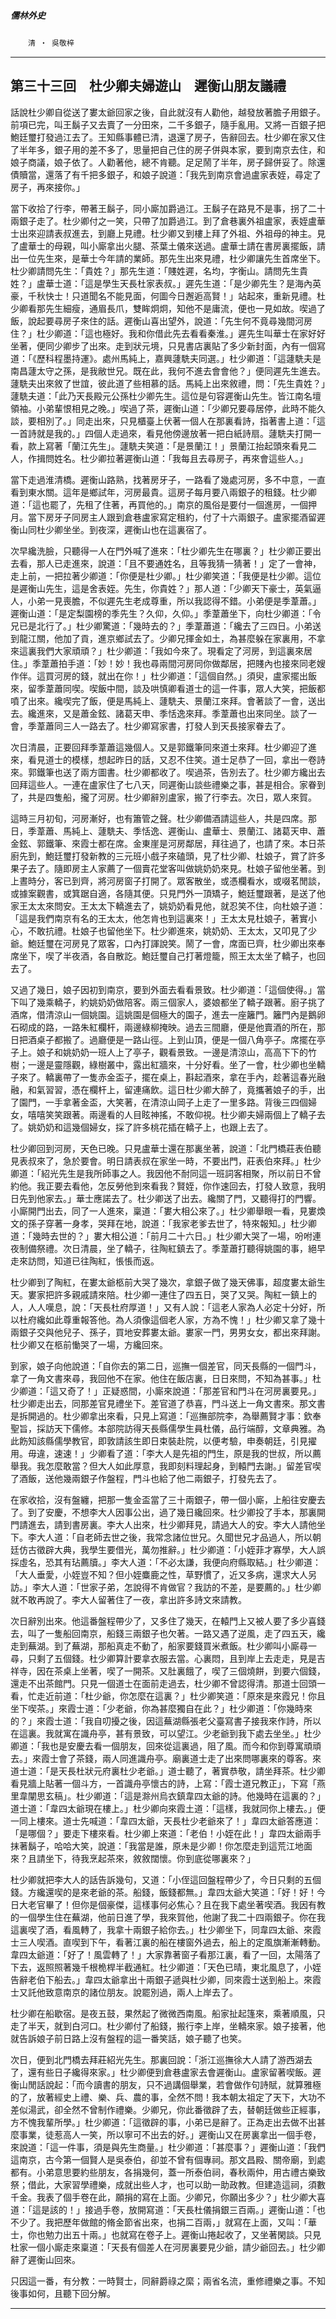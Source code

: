 

##### 儒林外史
　　`清 ‧ 吳敬梓`

* * *

## 第三十三回　杜少卿夫婦遊山　遲衡山朋友議禮

話說杜少卿自從送了婁太爺回家之後，自此就沒有人勸他，越發放著膽子用銀子。前項已完，叫王鬍子又去賣了一分田來，二千多銀子，隨手亂用。又將一百銀子把鮑廷璽打發過江去了。王知縣事體已清，退還了房子，告辭回去。杜少卿在家又住了半年多，銀子用的差不多了，思量把自己住的房子併與本家，要到南京去住，和娘子商議，娘子依了。人勸著他，總不肯聽。足足鬧了半年，房子歸併妥了。除還債贖當，還落了有千把多銀子，和娘子說道：「我先到南京會過盧家表姪，尋定了房子，再來接你。」

當下收拾了行李，帶著王鬍子，同小廝加爵過江。王鬍子在路見不是事，拐了二十兩銀子走了。杜少卿付之一笑，只帶了加爵過江。到了倉巷裏外祖盧家，表姪盧華士出來迎請表叔進去，到廳上見禮。杜少卿又到樓上拜了外祖、外祖母的神主。見了盧華士的母親，叫小廝拿出火腿、茶葉土儀來送過。盧華士請在書房裏擺飯，請出一位先生來，是華士今年請的業師。那先生出來見禮，杜少卿讓先生首席坐下。杜少卿請問先生：「貴姓？」那先生道：「賤姓遲，名均，字衡山。請問先生貴姓？」盧華士道：「這是學生天長杜家表叔。」遲先生道：「是少卿先生？是海內英豪，千秋快士！只道聞名不能見面，何圖今日邂逅高賢！」站起來，重新見禮。杜少卿看那先生細瘦，通眉長爪，雙眸炯炯，知他不是庸流，便也一見如故。喫過了飯，說起要尋房子來住的話。遲衡山喜出望外，說道：「先生何不竟尋幾間河房住？」杜少卿道：「這也極好。我和你借此先去看看秦淮。」遲先生叫華士在家好好坐著，便同少卿步了出來。走到狀元境，只見書店裏貼了多少新封面，內有一個寫道：「《歷科程墨持運》。處州馬純上，嘉興蘧駪夫同選。」杜少卿道：「這蘧駪夫是南昌蘧太守之孫，是我敝世兄。既在此，我何不進去會會他？」便同遲先生進去。蘧駪夫出來敘了世誼，彼此道了些相慕的話。馬純上出來敘禮，問：「先生貴姓？」蘧駪夫道：「此乃天長殿元公孫杜少卿先生。這位是句容遲衡山先生。皆江南名壇領袖。小弟輩恨相見之晚。」喫過了茶，遲衡山道：「少卿兄要尋居停，此時不能久談，要相別了。」同走出來，只見櫃臺上伏著一個人在那裏看詩，指著書上道：「這一首詩就是我的。」四個人走過來，看見他傍邊放著一把白紙詩扇。蘧駪夫打開一看，款上寫著「蘭江先生」。蘧駪夫笑道：「是景蘭江！」景蘭江抬起頭來看見二人，作揖問姓名。杜少卿拉著遲衡山道：「我每且去尋房子，再來會這些人。」

當下走過淮清橋。遲衡山路熟，找著房牙子，一路看了幾處河房，多不中意，一直看到東水關。這年是鄉試年，河房最貴。這房子每月要八兩銀子的租錢。杜少卿道：「這也罷了，先租了住著，再買他的。」南京的風俗是要付一個進房，一個押月。當下房牙子同房主人跟到倉巷盧家寫定租約，付了十六兩銀子。盧家擺酒留遲衡山同杜少卿坐坐。到夜深，遲衡山也在這裏宿了。

次早纔洗臉，只聽得一人在門外喊了進來：「杜少卿先生在哪裏？」杜少卿正要出去看，那人已走進來，說道：「且不要通姓名，且等我猜一猜著！」定了一會神，走上前，一把拉著少卿道：「你便是杜少卿。」杜少卿笑道：「我便是杜少卿。這位是遲衡山先生，這是舍表姪。先生，你貴姓？」那人道：「少卿天下豪士，英氣逼人，小弟一見喪膽，不似遲先生老成尊重，所以我認得不錯。小弟便是季葦蕭。」遲衡山道：「是定梨園榜的季先生？久仰，久仰。」季葦蕭坐下，向杜少卿道：「令兄已是北行了。」杜少卿驚道：「幾時去的？」季葦蕭道：「纔去了三四日。小弟送到龍江關，他加了貢，進京鄉試去了。少卿兄揮金如土，為甚麼躲在家裏用，不拿來這裏我們大家頑頑？」杜少卿道：「我如今來了。現看定了河房，到這裏來居住。」季葦蕭拍手道：「妙！妙！我也尋兩間河房同你做鄰居，把賤內也接來同老嫂作伴。這買河房的錢，就出在你！」杜少卿道：「這個自然。」須臾，盧家擺出飯來，留季葦蕭同喫。喫飯中間，談及哄慎卿看道士的這一件事，眾人大笑，把飯都噴了出來。纔喫完了飯，便是馬純上、蘧駪夫、景蘭江來拜。會著談了一會，送出去。纔進來，又是蕭金鉉、諸葛天申、季恬逸來拜。季葦蕭也出來同坐。談了一會，季葦蕭同三人一路去了。杜少卿寫家書，打發人到天長接家眷去了。

次日清晨，正要回拜季葦蕭這幾個人。又是郭鐵筆同來道士來拜。杜少卿迎了進來，看見道士的模樣，想起昨日的話，又忍不住笑。道士足恭了一回，拿出一卷詩來。郭鐵筆也送了兩方圖書。杜少卿都收了。喫過茶，告別去了。杜少卿方纔出去回拜這些人。一連在盧家住了七八天，同遲衡山談些禮樂之事，甚是相合。家眷到了，共是四隻船，攏了河房。杜少卿辭別盧家，搬了行李去。次日，眾人來賀。

這時三月初旬，河房漸好，也有簫管之聲。杜少卿備酒請這些人，共是四席。那日，季葦蕭、馬純上、蘧駪夫、季恬逸、遲衡山、盧華士、景蘭江、諸葛天申、蕭金鉉、郭鐵筆、來霞士都在席。金東崖是河房鄰居，拜往過了，也請了來。本日茶廚先到，鮑廷璽打發新教的三元班小戲子來磕頭，見了杜少卿、杜娘子，賞了許多果子去了。隨即房主人家薦了一個賣花堂客叫做姚奶奶來見。杜娘子留他坐著。到上晝時分，客已到齊，將河房窗子打開了。眾客散坐，或憑欄看水，或啜茗閒談，或據案觀書，或箕踞自適，各隨其便。只見門外一頂矯子，鮑廷璽跟著，是送了他家王太太來問安。王太太下轎進去了，姚奶奶看見他，就忍笑不住，向杜娘子道：「這是我們南京有名的王太太，他怎肯也到這裏來！」王太太見杜娘子，著實小心，不敢抗禮。杜娘子也留他坐下。杜少卿進來，姚奶奶、王太太，又叩見了少爺。鮑廷璽在河房見了眾客，口內打諢說笑。鬧了一會，席面已齊，杜少卿出來奉席坐下，喫了半夜酒，各自散訖。鮑廷璽自己打著燈籠，照王太太坐了轎子，也回去了。

又過了幾日，娘子因初到南京，要到外面去看看景致。杜少卿道：「這個使得。」當下叫了幾乘轎子，約姚奶奶做陪客。兩三個家人，婆娘都坐了轎子跟著。廚子挑了酒席，借清涼山一個姚園。這姚園是個極大的園子，進去一座籬門。籬門內是鵝卵石砌成的路，一路朱紅欄杆，兩邊綠柳掩映。過去三間廳，便是他賣酒的所在，那日把酒桌子都搬了。過廳便是一路山徑。上到山頂，便是一個八角亭子。席擺在亭子上。娘子和姚奶奶一班人上了亭子，觀看景致。一邊是清涼山，高高下下的竹樹；一邊是靈隱觀，綠樹叢中，露出紅牆來，十分好看。坐了一會，杜少卿也坐轎子來了。轎裏帶了一隻赤金盃子，擺在桌上，斟起酒來，拿在手內，趁著這春光融融，和氣習習，憑在欄杆上，留連痛飲。這日杜少卿大醉了，竟攜著娘子的手，出了園門，一手拿著金盃，大笑著，在清涼山岡子上走了一里多路。背後三四個婦女，嘻嘻笑笑跟著。兩邊看的人目眩神搖，不敢仰視。杜少卿夫婦兩個上了轎子去了。姚奶奶和這幾個婦女，採了許多桃花插在轎子上，也跟上去了。

杜少卿回到河房，天色已晚。只見盧華士還在那裏坐著，說道：「北門橋莊表伯聽見表叔來了，急於要會。明日請表叔在家坐一時，不要出門，莊表伯來拜。」杜少卿道：「紹光先生是我所師事之人。我因他不耐同這一班詞客相聚，所以前日不曾約他。我正要去看他，怎反勞他到來看我？賢姪，你作速回去，打發人致意，我明日先到他家去。」華士應諾去了。杜少卿送了出去。纔關了門，又聽得打的門響。小廝開門出去，同了一人進來，稟道：「婁大相公來了。」杜少卿舉眼一看，見婁煥文的孫子穿著一身孝，哭拜在地，說道：「我家老爹去世了，特來報知。」杜少卿道：「幾時去世的？」婁大相公道：「前月二十六日。」杜少卿大哭了一場，吩咐連夜制備祭禮。次日清晨，坐了轎子，往陶紅鎮去了。季葦蕭打聽得姚園的事，絕早走來訪問，知道已往陶紅，悵悵而返。

杜少卿到了陶紅，在婁太爺柩前大哭了幾次，拿銀子做了幾天佛事，超度婁太爺生天。婁家把許多親戚請來陪。杜少卿一連住了四五日，哭了又哭。陶紅一鎮上的人，人人嘆息，說：「天長杜府厚道！」又有人說：「這老人家為人必定十分好，所以杜府纔如此尊重報答他。為人須像這個老人家，方為不愧！」杜少卿又拿了幾十兩銀子交與他兒子、孫子，買地安葬婁太爺。婁家一門，男男女女，都出來拜謝。杜少卿又在柩前慟哭了一場，方纔回來。

到家，娘子向他說道：「自你去的第二日，巡撫一個差官，同天長縣的一個門斗，拿了一角文書來尋，我回他不在家。他住在飯店裏，日日來問，不知為甚事。」杜少卿道：「這又奇了！」正疑惑間，小廝來說道：「那差官和門斗在河房裏要見。」杜少卿走出去，同那差官見禮坐下。差官道了恭喜，門斗送上一角文書來。那文書是拆開過的。杜少卿拿出來看，只見上寫道：「巡撫部院李，為舉薦賢才事：欽奉聖旨，採訪天下儒修。本部院訪得天長縣儒學生員杜儀，品行端醇，文章典雅。為此飭知該縣儒學教官，即敦請該生即日束裝赴院，以便考驗，申奏朝廷，引見擢用。毋違，速速！」少卿看了道：「李大人是先祖的門生，原是我的世叔，所以薦舉我。我怎麼敢當？但大人如此厚意，我即刻料理起身，到轅門去謝。」留差官喫了酒飯，送他幾兩銀子作盤程，門斗也給了他二兩銀子，打發先去了。

在家收拾，沒有盤纏，把那一隻金盃當了三十兩銀子，帶一個小廝，上船往安慶去了。到了安慶，不想李大人因事公出，過了幾日纔回來。杜少卿投了手本，那裏開門請進去，請到書房裏。李大人出來，杜少卿拜見，請過大人的安。李大人請他坐下。李大人道：「自老師去世之後，我常念諸位世兄。久聞世兄才品過人，所以朝廷仿古徵辟大典，我學生要借光，萬勿推辭。」杜少卿道：「小姪菲才寡學，大人誤採虛名，恐其有玷薦牘。」李大人道：「不必太謙，我便向府縣取結。」杜少卿道：「大人垂愛，小姪豈不知？但小姪麋鹿之性，草野慣了，近又多病，還求大人另訪。」李大人道：「世家子弟，怎說得不肯做官？我訪的不差，是要薦的。」杜少卿就不敢再說了。李大人留著住了一夜，拿出許多詩文來請教。

次日辭別出來。他這番盤程帶少了，又多住了幾天，在轅門上又被人要了多少喜錢去，叫了一隻船回南京，船錢三兩銀子也欠著。一路又遇了逆風，走了四五天，纔走到蕪湖。到了蕪湖，那船真走不動了，船家要錢買米煮飯。杜少卿叫小廝尋一尋，只剩了五個錢。杜少卿算計要拿衣服去當。心裏悶，且到岸上去走走，見是吉祥寺，因在茶桌上坐著，喫了一開茶。又肚裏餓了，喫了三個燒餅，到要六個錢，還走不出茶館門。只見一個道士在面前走過去，杜少卿不曾認得清。那道士回頭一看，忙走近前道：「杜少爺，你怎麼在這裏？」杜少卿笑道：「原來是來霞兄！你且坐下喫茶。」來霞士道：「少老爺，你為甚麼獨自在此？」杜少卿道：「你幾時來的？」來霞士道：「我自叨擾之後，因這蕪湖縣張老父臺寫書子接我來作詩，所以在這裏。我就寓在識舟亭，甚有景致，可以望江。少老爺到我下處去坐坐。」杜少卿道：「我也是安慶去看一個朋友，回來從這裏過，阻了風。而今和你到尊寓頑頑去。」來霞士會了茶錢，兩人同進識舟亭。廟裏道士走了出來問哪裏來的尊客。來道士道：「是天長杜狀元府裏杜少老爺。」道士聽了，著實恭敬，請坐拜茶。杜少卿看見牆上貼著一個斗方，一首識舟亭懷古的詩，上寫：「霞士道兄教正」，下寫「燕里韋闡思玄稿」。杜少卿道：「這是滁州烏衣鎮韋四太爺的詩。他幾時在這裏的？」道士道：「韋四太爺現在樓上。」杜少卿向來霞土道：「這樣，我就同你上樓去。」便一同上樓來。道士先喊道：「韋四太爺，天長杜少老爺來了！」韋四太爺答應道：「是哪個？」要走下樓來看。杜少卿上來道：「老伯！小姪在此！」韋四太爺兩手抹著鬍子，哈哈大笑，說道：「我當是誰，原未是少卿！你怎麼走到這荒江地面來？且請坐下，待我烹起茶來，敘敘闊懷。你到底從哪裏來？」

杜少卿就把李大人的話告訴幾句，又道：「小侄這回盤程帶少了，今日只剩的五個錢。方纔還喫的是來老爺的茶。船錢，飯錢都無。」韋四太爺大笑道：「好！好！今日大老官畢了！但你是個豪傑，這樣事何必焦心？且在我下處坐著喫酒。我因有教的一個學生住在蕪湖，他前日進了學，我來賀他，他謝了我二十四兩銀子。你在我這裏喫了酒，看風轉了，我拿十兩銀子給你去。」杜少卿坐下，同韋四太爺、來霞士三人喫酒。直喫到下午，看著江裏的船在樓窗外過去，船上的定風旗漸漸轉動。韋四太爺道：「好了！風雲轉了！」大家靠著窗子看那江裏，看了一回，太陽落了下去，返照照著幾千根桅桿半截通紅。杜少卿道：「天色已晴，東北風息了，小姪告辭老伯下船去。」韋四太爺拿出十兩銀子遞與杜少卿，同來霞士送到船上。來霞士又託他致意南京的諸位朋友。說罷別過，兩人上岸去了。

杜少卿在船歇宿。是夜五鼓，果然起了微微西南風。船家扯起篷來，乘著順風，只走了半天，就到白河口。杜少卿付了船錢，搬行李上岸，坐轎來家。娘子接著，他就告訴娘子前日路上沒有盤程的這一番笑話，娘子聽了也笑。

次日，便到北門橋去拜莊紹光先生。那裏回說：「浙江巡撫徐大人請了游西湖去了，還有些日子纔得來家。」杜少卿便到倉巷盧家去會遲衡山。盧家留著喫飯。遲衡山閒話說起：「而今讀書的朋友，只不過講個舉業，若會做作句詩賦，就算雅極的了，放著經史上禮、樂、兵、農的事，全然不問！我本朝太祖定了天下，大功不差似湯武，卻全然不曾制作禮樂。少卿兄，你此番徵辟了去，替朝廷做些正經事，方不愧我輩所學。」杜少卿道：「這徵辟的事，小弟已是辭了。正為走出去做不出甚麼事業，徒惹高人一笑，所以寧可不出去的好。」遲衡山又在房裏拿出一個手卷，來說道：「這一件事，須是與先生商量。」杜少卿道：「甚麼事？」遲衡山道：「我們這南京，古今第一個賢人是吳泰伯，卻並不曾有個專祠。那文昌殿、關帝廟，到處都有。小弟意思要約些朋友，各捐幾何，蓋一所泰伯祠，春秋兩仲，用古禮古樂致祭；借此，大家習學禮樂，成就出些人才，也可以助一助政教。但建造這祠，須數千金。我表了個手卷在此，願捐的寫在上面。少卿兄，你願出多少？」杜少卿大喜道：「這是該的！」接過手卷，放開寫道：「天長杜儀捐銀三百兩。」遲衡山道：「也不少了。我把歷年做館的脩金節省出來，也捐二百兩，」就寫在上面，又叫：「華士，你也勉力出五十兩。」也就寫在卷子上。遲衡山捲起收了，又坐著閑談。只見杜家一個小廝走來稟道：「天長有個差人在河房裏要見少爺，請少爺回去。」杜少卿辭了遲衡山回來。

只因這一番，有分教：一時賢士，同辭爵祿之縻；兩省名流，重修禮樂之事。不知後事如何，且聽下回分解。

* * *

